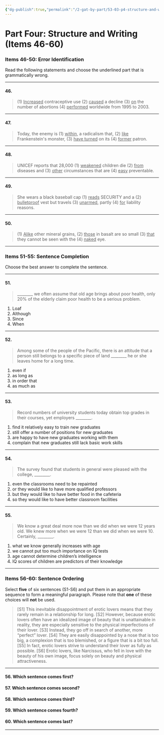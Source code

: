 ```yaml
---
{"dg-publish":true,"permalink":"/2-gat-by-part/53-03-p4-structure-and-writing/"}
---
```


# Part Four: Structure and Writing (Items 46-60)

### Items 46-50: Error Identification  
Read the following statements and choose the underlined part that is grammatically wrong.

---

#### 46.  
> (1) <u>Increased</u> contraceptive use (2) <u>caused</u> a decline (3) <u>on</u> the number of abortions (4) <u>performed</u> worldwide from 1995 to 2003.

---

#### 47.  
> Today, the enemy is (1) <u>within</u>, a radicalism that, (2) <u>like</u> Frankenstein's monster, (3) <u>have turned</u> on its (4) <u>former</u> patron.

---

#### 48.  
> UNICEF reports that 28,000 (1) <u>weakened</u> children die (2) <u>from</u> diseases and (3) <u>other</u> circumstances that are (4) <u>easy</u> preventable.

---

#### 49.  
> She wears a black baseball cap (1) <u>reads</u> SECURITY and a (2) <u>bulletproof</u> vest but travels (3) <u>unarmed</u>, partly (4) <u>for</u> liability reasons.

---

#### 50.  
> (1) <u>Alike</u> other mineral grains, (2) <u>those</u> in basalt are so small (3) <u>that</u> they cannot be seen with the (4) <u>naked</u> eye.

---

### Items 51-55: Sentence Completion  
Choose the best answer to complete the sentence.

---

#### 51.  
> \_\_\_\_\_\_\_\_ we often assume that old age brings about poor health, only 20% of the elderly claim poor health to be a serious problem.  
1. Loaf  
2. Although  
3. Since  
4. When  

---

#### 52.  
> Among some of the people of the Pacific, there is an attitude that a person still belongs to a specific piece of land \_\_\_\_\_\_\_\_ he or she leaves home for a long time.  
1. even if  
2. as long as  
3. in order that  
4. as much as  

---

#### 53.  
> Record numbers of university students today obtain top grades in their courses, yet employers \_\_\_\_\_\_\_\_.  
1. find it relatively easy to train new graduates  
2. still offer a number of positions for new graduates  
3. are happy to have new graduates working with them  
4. complain that new graduates still lack basic work skills  

---

#### 54.  
> The survey found that students in general were pleased with the college, \_\_\_\_\_\_\_\_.  
1. even the classrooms need to be repainted  
2. or they would like to have more qualified professors  
3. but they would like to have better food in the cafeteria  
4. so they would like to have better classroom facilities  

---

#### 55.  
> We know a great deal more now than we did when we were 12 years old. We knew more when we were 12 than we did when we were 10. Certainly, \_\_\_\_\_\_\_\_.  
1. what we know generally increases with age  
2. we cannot put too much importance on IQ tests  
3. age cannot determine children’s intelligence  
4. IQ scores of children are predictors of their knowledge  

---

### Items 56-60: Sentence Ordering  
Select **five** of six sentences (S1-S6) and put them in an appropriate sequence to form a meaningful paragraph. Please note that **one** of these choices will **not** be used.

> [S1] This inevitable disappointment of erotic lovers means that they rarely remain in a relationship for long.
> [S2] However, because erotic lovers often have an idealized image of beauty that is unattainable in reality, they are especially sensitive to the physical imperfections of their lover.
> [S3] Instead, they go off in search of another, more “perfect” lover.
> [S4] They are easily disappointed by a nose that is too big, a complexion that is too blemished, or a figure that is a bit too full.
> [S5] In fact, erotic lovers strive to understand their lover as fully as possible.
> [S6] Erotic lovers, like Narcissus, who fell in love with the beauty of his own image, focus solely on beauty and physical attractiveness.

---

#### 56. Which sentence comes **first**?

#### 57. Which sentence comes **second**?

#### 58. Which sentence comes **third**?

#### 59. Which sentence comes **fourth**?

#### 60. Which sentence comes **last**?

---
